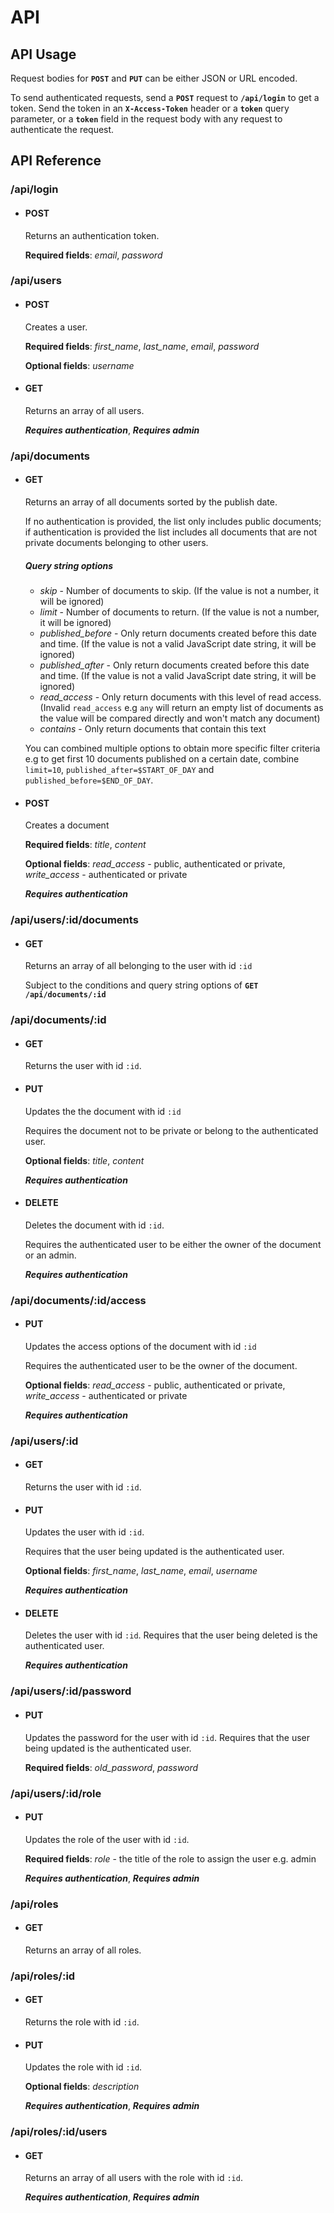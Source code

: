 # API

## API Usage
Request bodies for **`POST`** and **`PUT`** can  be either JSON or URL encoded.

To send authenticated requests, send a **`POST`** request to **`/api/login`** to get a token. Send the token in an **`X-Access-Token`** header or a **`token`** query parameter, or a **`token`** field in the request body with any request to authenticate the request.

## API Reference

### /api/login
* #### POST

  Returns an authentication token.

  **Required fields**: *email*, *password*

### /api/users
* #### POST

  Creates a user.

  **Required fields**: *first_name*, *last_name*, *email*, *password*

  **Optional fields**: *username*

* #### GET

  Returns an array of all users.

  **_Requires authentication_**, **_Requires admin_**

### /api/documents
* #### GET

  Returns an array of all documents sorted by the publish date.

  If no authentication is provided, the list only includes public documents; if authentication is provided the list includes all documents that are not private documents belonging to other users.

  ##### Query string options
  * *skip* - Number of documents to skip. (If the value is not a number, it will be ignored)
  * *limit* - Number of documents to return. (If the value is not a number, it will be ignored)
  * *published_before* - Only return documents created before this date and time. (If the value is not a valid JavaScript date string, it will be ignored)
  * *published_after* - Only return documents created before this date and time. (If the value is not a valid JavaScript date string, it will be ignored)
  * *read_access* - Only return documents with this level of read access. (Invalid `read_access` e.g `any` will return an empty list of
  documents as the value will be compared directly and won't match any document)
  * *contains* - Only return documents that contain this text

  You can combined multiple options to obtain more specific filter criteria e.g to get first 10 documents published on a certain date, combine `limit=10`, `published_after=$START_OF_DAY` and `published_before=$END_OF_DAY`.

* #### POST

  Creates a document

  **Required fields**: *title*, *content*

  **Optional fields**: *read_access* - public, authenticated or private, *write_access* - authenticated or private

  **_Requires authentication_**

### /api/users/:id/documents
* #### GET

  Returns an array of all belonging to the user with id `:id`

  Subject to the conditions and query string options of **`GET /api/documents/:id`**

### /api/documents/:id
* #### GET

  Returns the user with id `:id`.

* #### PUT

  Updates the the document with id `:id`

  Requires the document not to be private or belong to the authenticated user.

  **Optional fields**: *title*, *content*

  **_Requires authentication_**

* #### DELETE

  Deletes the document with id `:id`.

  Requires the authenticated user to be either the owner of the document or an admin.

  **_Requires authentication_**


### /api/documents/:id/access
* #### PUT

  Updates the access options of the document with id `:id`

  Requires the authenticated user to be the owner of the document.

  **Optional fields**: *read_access* - public, authenticated or private, *write_access* - authenticated or private

  **_Requires authentication_**

### /api/users/:id
* #### GET

  Returns the user with id `:id`.

* #### PUT

  Updates the user with id `:id`.

  Requires that the user being updated is the authenticated user.

  **Optional fields**: *first_name*, *last_name*, *email*, *username*

  **_Requires authentication_**

* #### DELETE

  Deletes the user with id `:id`. Requires that the user being deleted is the authenticated user.

  **_Requires authentication_**

### /api/users/:id/password
* #### PUT

  Updates the password for the user with id `:id`. Requires that the user being updated is the authenticated user.

  **Required fields**: *old_password*, *password*

### /api/users/:id/role
* #### PUT

  Updates the role of the user with id `:id`.

  **Required fields**: *role* - the title of the role to assign the user e.g. admin

  **_Requires authentication_**, **_Requires admin_**

### /api/roles
* #### GET

  Returns an array of all roles.

### /api/roles/:id
* #### GET

  Returns the role with id `:id`.

* #### PUT

  Updates the role with id `:id`.

  **Optional fields**: *description*

  **_Requires authentication_**, **_Requires admin_**

### /api/roles/:id/users
* #### GET

  Returns an array of all users with the role with id `:id`.

  **_Requires authentication_**, **_Requires admin_**
